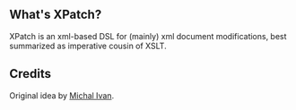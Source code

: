 What's XPatch?
--------------
XPatch is an xml-based DSL for (mainly) xml document modifications, best summarized as imperative cousin of XSLT.

Credits
-------
Original idea by [Michal Ivan](https://github.com/ivanmichal).